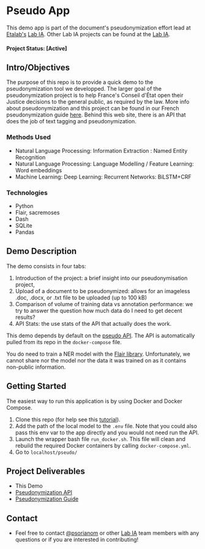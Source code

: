 
# Pseudo App
This demo app is part of the document's pseudonymization effort lead at [Etalab's](https://www.etalab.gouv.fr/) [Lab IA](https://github.com/etalab-ia/).  Other Lab IA projects can be found at the [Lab IA](https://github.com/etalab-ia).

#### Project Status: [Active]

## Intro/Objectives
The purpose of this repo is to provide a quick demo to the pseudonymization tool we developped. The larger goal of the pseudonymization project is to help France's Conseil d'État open their Justice decisions to the general public, as required by the law. More info about pseudonymization and this project can be found in our French pseudonymization guide [here](https://guides.etalab.gouv.fr/pseudonymisation/). Behind this web site, there is an API that does the job of text tagging and pseudonymization.


### Methods Used
* Natural Language Processing: Information Extraction : Named Entity Recognition
* Natural Language Processing: Language Modelling / Feature Learning: Word embeddings
* Machine Learning: Deep Learning: Recurrent Networks: BiLSTM+CRF

### Technologies
* Python
* Flair, sacremoses
* Dash
* SQLite
* Pandas

## Demo Description

The demo consists in four tabs: 

1. Introduction of the project:  a brief insight into our pseudonymisation project,
2. Upload of a document to be pseudonymized: allows for an imageless .doc, .docx, or .txt file to be uploaded (up to 100 kB)  
3. Comparison of volume of training data vs annotation performance:  we try to answer the question how much data do I need to get decent results?
4. API Stats: the use stats of the API that actually does the work.

This demo depends by default on the [pseudo API](https://github.com/psorianom/pseudo_api). The API is automatically pulled from its repo in the `docker-compose` file.

You do need to train a NER model with the [Flair library](https://github.com/flairNLP/flair). Unfortunately, we cannot share nor the model nor the data it was trained on as it contains non-public information.

## Getting Started

The easiest way to run this application is by using Docker and Docker Compose.

1. Clone this repo (for help see this [tutorial](https://help.github.com/articles/cloning-a-repository/)).
2. Add the path of the local model to the `.env` file. Note that you could also pass this env var to the app directly and you would not need run the API.
3. Launch the wrapper bash file `run_docker.sh`. This file will clean and rebuild the required Docker containers by calling `docker-compose.yml`.
4. Go to `localhost/pseudo/`


## Project Deliverables
* This Demo 
* [Pseudonymization API](https://github.com/psorianom/pseudo_api)
* [Pseudonymization Guide](https://guides.etalab.gouv.fr/pseudonymisation/)


## Contact
* Feel free to contact [@psorianom](https://github.com/psorianom/) or other [Lab IA](https://github.com/etalab-ia/) team members with any questions or if you are interested in contributing!
